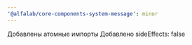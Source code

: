 ```yaml
---
'@alfalab/core-components-system-message': minor
---
```


Добавлены атомные импорты
Добавлено sideEffects: false
